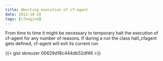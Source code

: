 ```yaml
---
title: Aborting execution of cf-agent
date: 2013-10-28
tags: [cfengine]
---
```

From time to time it might be necessary to temporary halt the
execution of cf-agent for any number of reasons. If during a run
the class halt_cfagent gets defined, cf-agent will exit its current
run

{{< gist skreuzer 00629d18c444db52df46 >}}
